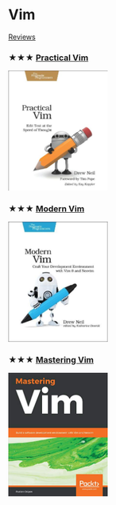# Vim
[Reviews](vim.md)

### ★★★ [Practical Vim](resources/9781934356982.md)
[<img src="covers/9781934356982.jpg" width="200"/>](resources/9781934356982.md)

### ★★★ [Modern Vim](resources/9781680502626.md)
[<img src="covers/9781680502626.jpg" width="200"/>](resources/9781680502626.md)

### ★★★ [Mastering Vim](resources/9781789341096.md)
[<img src="covers/9781789341096.jpg" width="200"/>](resources/9781789341096.md)

